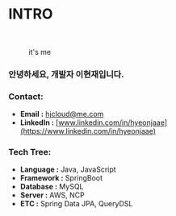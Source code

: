 # INTRO

<figure><img src=".gitbook/assets/이현재 일러 오렌지.jpg" alt=""><figcaption><p>it's me</p></figcaption></figure>

### 안녕하세요, 개발자 이현재입니다. <a href="#id" id="id"></a>

### Contact:

* **Email** **:** [hjcloud@me.com](https://app.gitbook.com/u/tcVojk2DbJfa8XaC8SfIgFtrECo1)
* **LinkedIn :** [www.linkedin.com/in/hyeonjaae](https://www.linkedin.com/in/hyeonjaae)

### Tech Tree:

* **Language :** Java, JavaScript
* **Framework :** SpringBoot
* **Database :** MySQL
* **Server :** AWS, NCP
* **ETC :** Spring Data JPA, QueryDSL

